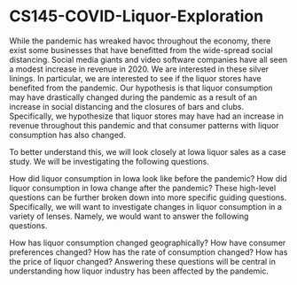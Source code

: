 # CS145-COVID-Liquor-Exploration
While the pandemic has wreaked havoc throughout the economy, there exist some businesses that have benefitted from the wide-spread social distancing. Social media giants and video software companies have all seen a modest increase in revenue in 2020. We are interested in these silver linings. In particular, we are interested to see if the liquor stores have benefited from the pandemic. Our hypothesis is that liquor consumption may have drastically changed during the pandemic as a result of an increase in social distancing and the closures of bars and clubs. Specifically, we hypothesize that liquor stores may have had an increase in revenue throughout this pandemic and that consumer patterns with liquor consumption has also changed.

To better understand this, we will look closely at Iowa liquor sales as a case study. We will be investigating the following questions.

How did liquor consumption in Iowa look like before the pandemic?
How did liquor consumption in Iowa change after the pandemic?
These high-level questions can be further broken down into more specific guiding questions. Specifically, we will want to investigate changes in liquor consumption in a variety of lenses. Namely, we would want to answer the following questions.

How has liquor consumption changed geographically?
How have consumer preferences changed?
How has the rate of consumption changed?
How has the price of liquor changed?
Answering these questions will be central in understanding how liquor industry has been affected by the pandemic.
